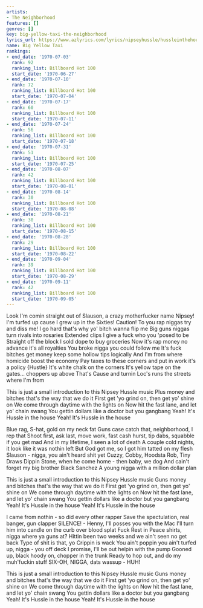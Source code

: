 ```yaml
---
artists:
- The Neighborhood
features: []
genres: []
key: big-yellow-taxi-the-neighborhood
lyrics_url: https://www.azlyrics.com/lyrics/nipseyhussle/hussleinthehouse.html
name: Big Yellow Taxi
rankings:
- end_date: '1970-07-03'
  rank: 92
  ranking_list: Billboard Hot 100
  start_date: '1970-06-27'
- end_date: '1970-07-10'
  rank: 72
  ranking_list: Billboard Hot 100
  start_date: '1970-07-04'
- end_date: '1970-07-17'
  rank: 60
  ranking_list: Billboard Hot 100
  start_date: '1970-07-11'
- end_date: '1970-07-24'
  rank: 56
  ranking_list: Billboard Hot 100
  start_date: '1970-07-18'
- end_date: '1970-07-31'
  rank: 51
  ranking_list: Billboard Hot 100
  start_date: '1970-07-25'
- end_date: '1970-08-07'
  rank: 42
  ranking_list: Billboard Hot 100
  start_date: '1970-08-01'
- end_date: '1970-08-14'
  rank: 30
  ranking_list: Billboard Hot 100
  start_date: '1970-08-08'
- end_date: '1970-08-21'
  rank: 30
  ranking_list: Billboard Hot 100
  start_date: '1970-08-15'
- end_date: '1970-08-28'
  rank: 29
  ranking_list: Billboard Hot 100
  start_date: '1970-08-22'
- end_date: '1970-09-04'
  rank: 39
  ranking_list: Billboard Hot 100
  start_date: '1970-08-29'
- end_date: '1970-09-11'
  rank: 42
  ranking_list: Billboard Hot 100
  start_date: '1970-09-05'
---
```



Look I'm comin straight out of Slauson, a crazy motherfucker name Nipsey!
I'm turfed up cause I grew up in the Sixties!
Caution! To you rap niggas try and diss me!
I go hard that's why yo' bitch wanna flip me
Big guns niggas turn rivals into rosaries
Extended clips I give a fuck who you 'posed to be
Straight off the block I sold dope to buy groceries
Now it's rap money no advance it's all royalties
You broke nigga you could follow me
It's fuck bitches get money keep some hollow tips logically
And I'm from where homicide boost the economy
Pay taxes to these corners and put in work it's a policy
{Hustle} It's white chalk on the corners
It's yellow tape on the gates... choppers up above
That's Cause and turnin Loc's runs the streets where I'm from


This is just a small introduction to this Nipsey Hussle music
Plus money and bitches that's the way that we do it
First get 'yo grind on, then get yo' shine on
We come through daytime with the lights on
Now hit the fast lane, and let yo' chain swang
You gettin dollars like a doctor but you gangbang
Yeah! It's Hussle in the house
Yeah! It's Hussle in the house


Blue rag, S-hat, gold on my neck fat
Guns case catch that, neighborhood, I rep that
Shoot first, ask last, move work, fast cash
 hurst, tip dabs, squabble if you get mad
And in my lifetime, I seen a lot of death
A couple cold nights, it look like it was nothin left
But God got me, so I got him tatted on my flesh
Slauson - nigga, you ain't heard shit yet
Cuzzy, Cobby, Hoodsta Rob, Tiny Draws
Dippin Stone, when he come home - then baby, we dog
And cain't forget my big brother Black Sanchez
A young nigga with a million dollar plan


This is just a small introduction to this Nipsey Hussle music
Guns money and bitches that's the way that we do it
First get 'yo grind on, then get yo' shine on
We come through daytime with the lights on
Now hit the fast lane, and let yo' chain swang
You gettin dollars like a doctor but you gangbang
Yeah! It's Hussle in the house
Yeah! It's Hussle in the house


I came from nothin - so did every other rapper
Save the spectulation, real banger, gun clapper
SILENCE! - Henny, I'll posses you with the Mac
I'll turn him into candle on the curb over blood splat
Fuck Rest in Peace shirts, nigga where ya guns at?
Hittin been two weeks and we ain't seen no get back
Type of shit is that, yo Crippin is wack
You ain't poppin you ain't turfed up, nigga - you off deck
I promise, I'll be out helpin with the pump
Gooned up, black hoody on, chopper in the trunk
Ready to hop out, and do my muh'fuckin stuff
SIX-OH, NIGGA, dats wassup - HUH!


This is just a small introduction to this Nipsey Hussle music
Guns money and bitches that's the way that we do it
First get 'yo grind on, then get yo' shine on
We come through daytime with the lights on
Now hit the fast lane, and let yo' chain swang
You gettin dollars like a doctor but you gangbang
Yeah! It's Hussle in the house
Yeah! It's Hussle in the house




